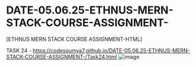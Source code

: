 # DATE-05.06.25-ETHNUS-MERN-STACK-COURSE-ASSIGNMENT-

[ETHNUS MERN STACK COURSE ASSIGNMENT-HTML]

TASK 24 - https://codesoumya7.github.io/DATE-05.06.25-ETHNUS-MERN-STACK-COURSE-ASSIGNMENT-/Task24.html
![image](https://github.com/user-attachments/assets/c6a6a6e1-2aa4-4d1d-9028-c34fc73f6da9)


